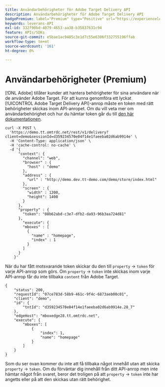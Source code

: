 ```yaml
---
title: Användarbehörigheter för Adobe Target Delivery API
description: Användarbehörigheter för Adobe Target Delivery API
badgePremium: label="Premium" type="Positive" url="https://experienceleague.adobe.com/docs/target/using/introduction/intro.html?lang=sv-SE#premium newtab=true" tooltip="Se vad som ingår i Target Premium."
keywords: leverans-API
exl-id: 332f90bd-4079-4653-aa38-b35837631c94
feature: APIs/SDKs
source-git-commit: e5bae1ac9485c3e1d7c55e6386f332755196ffab
workflow-type: tm+mt
source-wordcount: '161'
ht-degree: 0%

---
```


# Användarbehörigheter (Premium)

[!DNL Adobe] tillåter kunder att hantera behörigheter för sina användare när de använder Adobe Target. För att kunna genomföra ett lyckat [!UICONTROL Adobe Target Delivery API]-anrop måste en token med rätt behörigheter skickas inom API-anropet. Om du vill veta mer om användarbehörighet och hur du hämtar token går du till [den här dokumentationen](https://experienceleague.adobe.com/docs/target/using/administer/manage-users/enterprise/properties-overview.html?lang=sv-SE).

```
curl -X POST \
  'https://demo.tt.omtrdc.net/rest/v1/delivery?client=demo&sessionId=d359234570e04f14e1faeeba02d6ab9914e' \
  -H 'Content-Type: application/json' \
  -H 'cache-control: no-cache' \
  -d '{
      "context": {
        "channel": "web",
        "browser" : {
          "host" : "demo"
        },
        "address" : {
          "url" : "http://demo.dev.tt-demo.com/demo/store/index.html"
        },
        "screen" : {
          "width" : 1200,
          "height": 1400
        }
      },
      "property" : {
        "token": "08b62abd-c3e7-dfb2-da93-96b3aa724d81"
      },
        "execute": {
        "mboxes" : [
          {
            "name" : "homepage",
            "index" : 1
          }
        ]
      }
    }'
```

När du har fått motsvarande token skickar du den till `property` -> `token` för varje API-anrop som görs. Om `property` -> `token` inte skickas inom varje API-anrop får du inte tillbaka `content` från Adobe Target.

```
{
    "status": 200,
    "requestId": "07ce783d-58b9-461c-9f4c-6873aeb00c01",
    "client": "demo",
    "id": {
        "tntId": "d359234570e04f14e1faeeba02d6ab9914e.28_7"
    },
    "edgeHost": "mboxedge28.tt.omtrdc.net",
    "execute": {
        "mboxes": [
            {
                "index": 1,
                "name": "homepage"
            }
        ]
    }
}
```

Som du ser ovan kommer du inte att få tillbaka något innehåll utan att skicka `property` -> `token`. Om du förväntar dig innehåll från ditt API-anrop men inte hämtar något från svaret, beror det troligen på att `property` -> `token` inte har angetts eller på att den skickas utan rätt behörighet.
